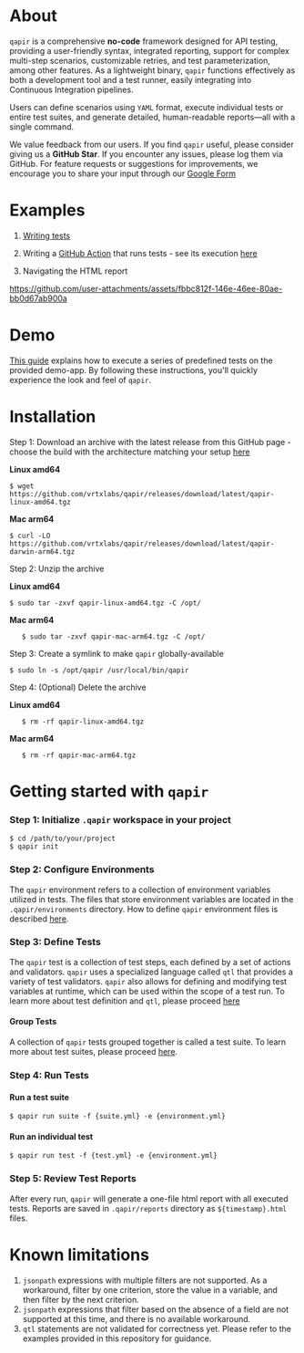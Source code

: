# About

`qapir` is a comprehensive **no-code** framework designed for API testing, providing a user-friendly syntax, integrated
reporting, support for complex multi-step scenarios, customizable retries, and test parameterization, among other
features.
As a lightweight binary, `qapir` functions effectively as both a development tool and a test runner, easily integrating
into Continuous Integration pipelines.

Users can define scenarios using `YAML` format, execute individual tests or entire test suites, and generate detailed,
human-readable reports—all with a single command.

We value feedback from our users. If you find `qapir` useful, please consider giving us a **GitHub Star**. If you
encounter any issues, please log them via GitHub. For feature requests or suggestions for improvements, we encourage you
to share your input through
our [Google Form](https://docs.google.com/forms/d/1JoBi2MCf6uaN3SZoxpX3oxIrDDeNE10cT5-5K4V3oko)

# Examples

1. [Writing tests](https://github.com/vrtxlabs/qapir/tree/main/.qapir)

2. Writing a [GitHub Action](https://github.com/vrtxlabs/qapir/blob/main/.github/workflows/qapir-demo.yml) that runs
   tests - see its execution [here](https://github.com/vrtxlabs/qapir/actions)

3. Navigating the HTML report

https://github.com/user-attachments/assets/fbbc812f-146e-46ee-80ae-bb0d67ab900a



# Demo

[This guide](docs/Demo.md) explains how to execute a series of predefined tests on the provided demo-app. By following
these instructions, you'll quickly experience the look and feel of `qapir`.

# Installation

Step 1: Download an archive with the latest release from this GitHub page - choose the build with the architecture matching
your setup [here](https://github.com/vrtxlabs/qapir/releases/tag/latest)

**Linux amd64**

   ```
   $ wget https://github.com/vrtxlabs/qapir/releases/download/latest/qapir-linux-amd64.tgz
   ```

**Mac arm64**

   ```
   $ curl -LO https://github.com/vrtxlabs/qapir/releases/download/latest/qapir-darwin-arm64.tgz
   ```

Step 2: Unzip the archive

**Linux amd64**

   ```
   $ sudo tar -zxvf qapir-linux-amd64.tgz -C /opt/
   ```

**Mac arm64**

```
   $ sudo tar -zxvf qapir-mac-arm64.tgz -C /opt/
```

Step 3: Create a symlink to make `qapir` globally-available

   ```
   $ sudo ln -s /opt/qapir /usr/local/bin/qapir
   ```

Step 4: (Optional) Delete the archive

**Linux amd64**

```
   $ rm -rf qapir-linux-amd64.tgz
```

**Mac arm64**

```
   $ rm -rf qapir-mac-arm64.tgz
``` 

# Getting started with `qapir`

### Step 1: Initialize `.qapir` workspace in your project

```
$ cd /path/to/your/project
$ qapir init
```

### Step 2: Configure Environments

The `qapir` environment refers to a collection of environment variables utilized in tests.
The files that store environment variables are located in the `.qapir/environments` directory.
How to define `qapir` environment files is described [here](docs/Environment.md).

### Step 3: Define Tests

The `qapir` test is a collection of test steps, each defined by a set of actions and validators.
`qapir` uses a specialized language called `qtl` that provides a variety of test validators.
`qapir` also allows for defining and modifying test variables at runtime, which can be used within the scope of a test
run.
To learn more about test definition and `qtl`, please proceed [here](docs/Test.md)

#### Group Tests

A collection of `qapir` tests grouped together is called a test suite.
To learn more about test suites, please proceed [here](docs/Test.md/#suite).

### Step 4: Run Tests

#### Run a test suite

```
$ qapir run suite -f {suite.yml} -e {environment.yml}
```

#### Run an individual test

```
$ qapir run test -f {test.yml} -e {environment.yml}
```

### Step 5: Review Test Reports

After every run, `qapir` will generate a one-file html report with all executed tests.
Reports are saved in `.qapir/reports` directory as `${timestamp}.html` files.

# Known limitations

1. `jsonpath` expressions with multiple filters are not supported. As a workaround, filter by one criterion, store the
   value in a variable, and then filter by the next criterion.
2. `jsonpath` expressions that filter based on the absence of a field are not supported at this time, and there is no
   available workaround.
3. `qtl` statements are not validated for correctness yet. Please refer to the examples provided in this repository for
   guidance.
